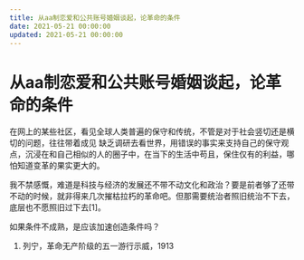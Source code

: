 ```yaml
---
title: 从aa制恋爱和公共账号婚姻谈起，论革命的条件
date: 2021-05-21 00:00:00
updated: 2021-05-21 00:00:00
---
```


# 从aa制恋爱和公共账号婚姻谈起，论革命的条件

在网上的某些社区，看见全球人类普遍的保守和传统，不管是对于社会竖切还是横切的问题，往往带着成见 缺乏调研去看世界，用错误的事实来支持自己的保守观点，沉浸在和自己相似的人的圈子中，在当下的生活中苟且，保住仅有的利益，哪怕知道变革的果实更大的。

我不禁感慨，难道是科技与经济的发展还不带不动文化和政治？要是前者够了还带不动的时候，就非得来几次摧枯拉朽的革命吧。但那需要统治者照旧统治不下去，底层也不愿照旧过下去[1]。

如果条件不成熟，是应该加速创造条件吗？

1. 列宁，革命无产阶级的五一游行示威，1913

